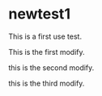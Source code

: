 # newtest1
This is a first use test.

This is the first modify.

this is the second modify.

this is the third modify.

